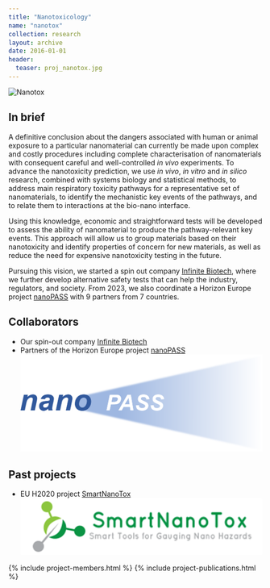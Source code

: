```yaml
---
title: "Nanotoxicology"
name: "nanotox"
collection: research
layout: archive
date: 2016-01-01
header:
  teaser: proj_nanotox.jpg
---
```


![Nanotox](/images/proj_nanotox.jpg)

In brief
--------
A definitive conclusion about the dangers associated with human or animal exposure to a particular nanomaterial can currently be made upon complex and costly procedures including complete characterisation of nanomaterials with consequent careful and well-controlled *in vivo* experiments. To advance the nanotoxicity prediction, we use *in vivo*, *in vitro* and *in silico* research, combined with systems biology and statistical methods, to address main respiratory toxicity pathways for a representative set of nanomaterials, to identify the mechanistic key events of the pathways, and to relate them to interactions at the bio-nano interface.  

Using this knowledge, economic and straightforward tests will be developed to assess the ability of nanomaterial to produce the pathway-relevant key events. This approach will allow us to group materials based on their nanotoxicity and identify properties of concern for new materials, as well as reduce the need for expensive nanotoxicity testing in the future. 

Pursuing this vision, we started a spin out company [Infinite Biotech](http://www.infinite-biotech.com), where we further develop alternative safety tests that can help the industry, regulators, and society. From 2023, we also coordinate a Horizon Europe project [nanoPASS](https://cordis.europa.eu/project/id/101092741) with 9 partners from 7 countries.


Collaborators
-------------
* Our spin-out company [Infinite Biotech](http://www.infinite-biotech.com)
* Partners of the Horizon Europe project [nanoPASS](https://cordis.europa.eu/project/id/101092741)
![nanoPASS](/images/proj_nanoPASS-logo.png)

Past projects
-------------
* EU H2020 project [SmartNanoTox](http://www.smartnanotox.eu/)
![SmartNanoTox](/images/proj_SmartNanoTox-logo.png)


{% include project-members.html %}
{% include project-publications.html %}


